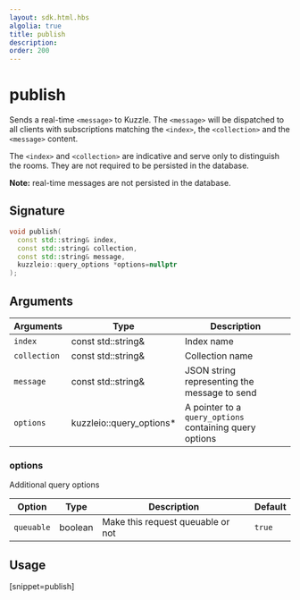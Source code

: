```yaml
---
layout: sdk.html.hbs
algolia: true
title: publish
description:
order: 200
---
```


# publish

Sends a real-time `<message>` to Kuzzle. The `<message>` will be dispatched to all clients with subscriptions matching the `<index>`, the `<collection>` and the `<message>` content.  

The `<index>` and `<collection>` are indicative and serve only to distinguish the rooms. They are not required to be persisted in the database.

**Note:** real-time messages are not persisted in the database.

## Signature

```cpp
void publish(
  const std::string& index,
  const std::string& collection,
  const std::string& message,
  kuzzleio::query_options *options=nullptr
);
```

## Arguments

| Arguments    | Type    | Description |
|--------------|---------|-------------|
| ``index`` | const std::string& | Index name    |
| ``collection`` | const std::string& | Collection name    |
| ``message`` | const std::string& | JSON string representing the message to send |
| `options` | kuzzleio::query_options* | A pointer to a `query_options` containing query options |

### **options**

Additional query options

| Option     | Type    | Description                       | Default |
| ---------- | ------- | --------------------------------- | ------- |
| `queuable` | boolean | Make this request queuable or not | `true`  |

## Usage

[snippet=publish]
